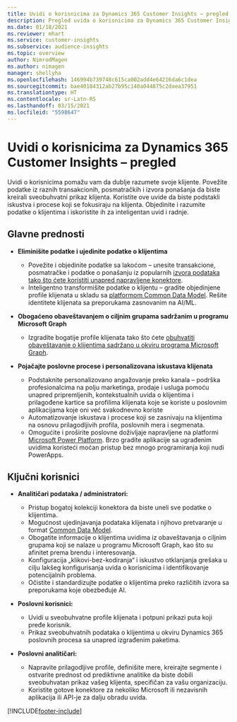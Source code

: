 ```yaml
---
title: Uvidi o korisnicima za Dynamics 365 Customer Insights – pregled
description: Pregled uvida o korisnicima za Dynamics 365 Customer Insights.
ms.date: 01/18/2021
ms.reviewer: mhart
ms.service: customer-insights
ms.subservice: audience-insights
ms.topic: overview
author: NimrodMagen
ms.author: nimagen
manager: shellyha
ms.openlocfilehash: 146994b739748c615ca002add4e64216da6c1dea
ms.sourcegitcommit: bae40184312ab27b95c140a044875c2daea37951
ms.translationtype: HT
ms.contentlocale: sr-Latn-RS
ms.lasthandoff: 03/15/2021
ms.locfileid: "5598647"
---
```

# <a name="audience-insights-for-dynamics-365-customer-insights-overview"></a>Uvidi o korisnicima za Dynamics 365 Customer Insights – pregled

Uvidi o korisnicima pomažu vam da dublje razumete svoje klijente. Povežite podatke iz raznih transakcionih, posmatračkih i izvora ponašanja da biste kreirali sveobuhvatni prikaz klijenta. Koristite ove uvide da biste podstakli iskustva i procese koji se fokusiraju na klijenta. Objedinite i razumite podatke o klijentima i iskoristite ih za inteligentan uvid i radnje.

## <a name="main-benefits"></a>Glavne prednosti 

- **Eliminišite podatke i ujedinite podatke o klijentima**

  - Povežite i objedinite podatke sa lakoćom – unesite transakcione, posmatračke i podatke o ponašanju iz popularnih [izvora podataka tako što ćete koristiti unapred napravljene konektore](data-sources.md).
  - Inteligentno transformišite podatke o klijentu – gradite objedinjene profile klijenata u skladu sa [platformom Common Data Model](/common-data-model/). Rešite identitete klijenata sa preporukama zasnovanim na AI/ML.

- **Obogaćeno obaveštavanjem o ciljnim grupama sadržanim u programu Microsoft Graph**

  - Izgradite bogatije profile klijenata tako što ćete [obuhvatiti obaveštavanje o klijentima sadržano u okviru programa Microsoft Graph](enrichment-microsoft-graph.md).  

- **Pojačajte poslovne procese i personalizovana iskustava klijenata**

  - Podstaknite personalizovano angažovanje preko kanala – podrška profesionalcima na polju marketinga, prodaje i usluga pomoću unapred pripremljenih, kontekstualnih uvida o klijentima i prilagođene kartice sa profilima klijenata koje se koriste u poslovnim aplikacijama koje oni već svakodnevno koriste
  - Automatizovanje iskustava i procese koji se zasnivaju na klijentima na osnovu prilagodljivih profila, poslovnih mera i segmenata.
  - Omogućite i proširite poslovne doživljaje napravljene na platformi [Microsoft Power Platform](https://powerplatform.microsoft.com/). Brzo gradite aplikacije sa ugrađenim uvidima koristeći moćan pristup bez mnogo programiranja koji nudi PowerApps.  

## <a name="key-audiences"></a>Ključni korisnici

- **Analitičari podataka / administratori:**

  - Pristup bogatoj kolekciji konektora da biste uneli sve podatke o klijentima.
  - Mogućnost ujedinjavanja podataka klijenata i njihovo pretvaranje u format [Common Data Model](/common-data-model/).
  - Obogatite informacije o klijentima uvidima iz obaveštavanja o ciljnim grupama koji se nalaze u programu Microsoft Graph, kao što su afinitet prema brendu i interesovanja.
  - Konfiguracija „klikovi-bez-kodiranja“ i iskustvo otklanjanja grešaka u cilju lakšeg konfigurisanja uvida o korisnicima i identifikovanje potencijalnih problema.
  - Očistite i standardizujte podatke o klijentima preko različitih izvora sa preporukama koje obezbeđuje AI.  

- **Poslovni korisnici:**

  - Uvidi u sveobuhvatne profile klijenata i potpuni prikazi puta koji pređe korisnik.
  - Prikaz sveobuhvatnih podataka o klijentima u okviru Dynamics 365 poslovnih procesa sa unapred izgrađenim paketima.

- **Poslovni analitičari:**

  - Napravite prilagodljive profile, definišite mere, kreirajte segmente i ostvarite prednost od prediktivne analitike da biste dobili sveobuhvatan prikaz vašeg klijenta, specifičan za vašu organizaciju.  
  - Koristite gotove konektore za nekoliko Microsoft ili nezavisnih aplikacija ili API-je za dalju obradu uvida.


[!INCLUDE[footer-include](../includes/footer-banner.md)]
